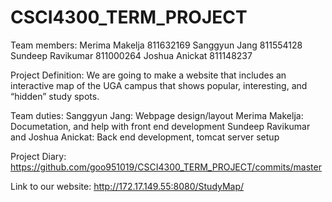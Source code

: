 # CSCI4300_TERM_PROJECT

Team members: 
Merima Makelja 811632169
Sanggyun Jang 811554128
Sundeep Ravikumar 811000264
Joshua Anickat 811148237

Project Definition: We are going to make a website that includes an interactive map of the UGA campus that shows popular, interesting, and “hidden” study spots. 

Team duties:
Sanggyun Jang: Webpage design/layout
Merima Makelja: Documetation, and help with front end development
Sundeep Ravikumar and Joshua Anickat: Back end development, tomcat server setup



Project Diary:
https://github.com/goo951019/CSCI4300_TERM_PROJECT/commits/master

Link to our website:
http://172.17.149.55:8080/StudyMap/
